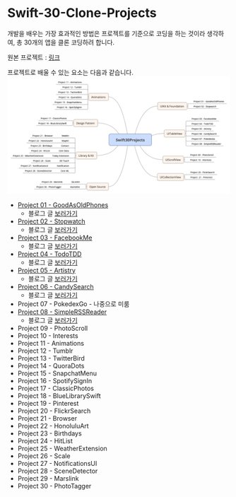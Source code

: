 # Swift-30-Clone-Projects

개발을 배우는 가장 효과적인 방법은 프로젝트를 기준으로 코딩을 하는 것이라 생각하여, 총 30개의 앱을 클론 코딩하려 합니다.

원본 프로젝트 : [링크](https://github.com/soapyigu/Swift-30-Projects)

프로젝트로 배울 수 있는 요소는 다음과 같습니다.  
![Swift30Projects](./Swift30Projects.png)

- [Project 01 - GoodAsOldPhones](https://github.com/M1zz/GoodAsOldPhones)  
  - 블로그 글 [보러가기](https://dev200ok.blogspot.com/2020/05/swift-30-projects-ios-goodasoldphones.html)
- [Project 02 - Stopwatch](https://github.com/M1zz/Stopwatch)
  - 블로그 글 [보러가기](https://dev200ok.blogspot.com/2020/06/swift-30-projects-02-ios-stopwatch.html)  
- [Project 03 - FacebookMe](https://github.com/M1zz/FacebookMe)
  - 블로그 글 [보러가기](https://dev200ok.blogspot.com/2020/06/swift-30-projects03-ios-facebookme.html)	 
- [Project 04 - TodoTDD](https://github.com/M1zz/TodoTDD)
  - 블로그 글 [보러가기](https://dev200ok.blogspot.com/2021/04/swift-30-projects-03-ios-todotdd.html)
- [Project 05 - Artistry](https://github.com/M1zz/Artistry)
  - 블로그 글 [보러가기](https://dev200ok.blogspot.com/2021/05/swift-30-projects-05-ios-artistry.html) 
- [Project 06 - CandySearch](https://github.com/M1zz/CandySearch)  
  - 블로그 글 [보러가기](https://dev200ok.blogspot.com/2021/06/06-ios-candysearch.html) 
- Project 07 - PokedexGo - 나중으로 미룸
- [Project 08 - SimpleRSSReader](https://github.com/M1zz/SimpleRSSReader)
  - 블로그 글 [보러가기](https://dev200ok.blogspot.com/2021/07/swift-30-projects-06-ios-simplerssreader.html)  
- Project 09 - PhotoScroll
- Project 10 - Interests
- Project 11 - Animations
- Project 12 - Tumblr
- Project 13 - TwitterBird
- Project 14 - QuoraDots
- Project 15 - SnapchatMenu
- Project 16 - SpotifySignIn
- Project 17 - ClassicPhotos
- Project 18 - BlueLibrarySwift
- Project 19 - Pinterest
- Project 20 - FlickrSearch	 
- Project 21 - Browser
- Project 22 - HonoluluArt
- Project 23 - Birthdays
- Project 24 - HitList
- Project 25 - WeatherExtension	 
- Project 26 - Scale
- Project 27 - NotificationsUI
- Project 28 - SceneDetector
- Project 29 - Marslink	 
- Project 30 - PhotoTagger
